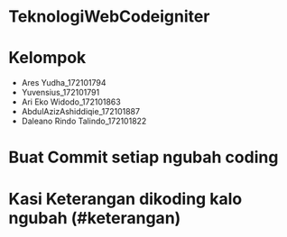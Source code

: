 # TeknologiWebCodeigniter
# Kelompok
- Ares Yudha_172101794
- Yuvensius_172101791
- Ari Eko Widodo_172101863
- AbdulAzizAshiddiqie_172101887
- Daleano Rindo Talindo_172101822

# Buat Commit setiap ngubah coding 
# Kasi Keterangan dikoding kalo ngubah (#keterangan)
